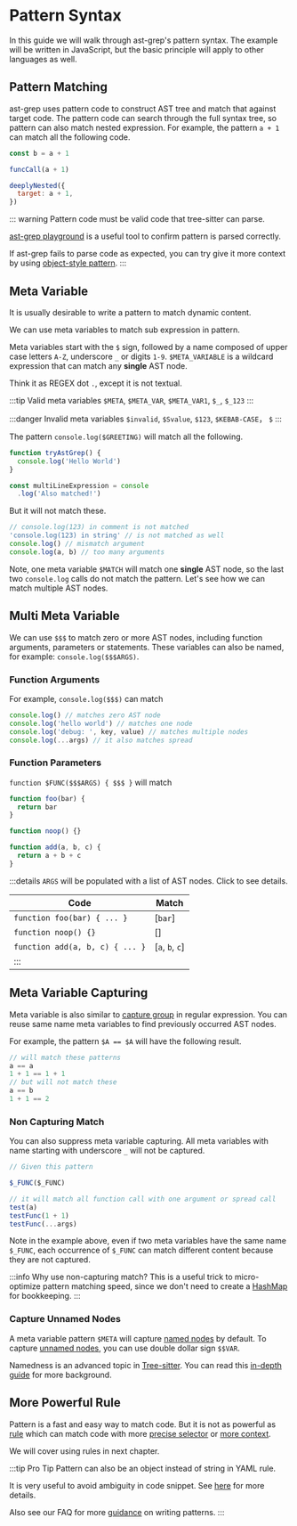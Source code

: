 # Pattern Syntax

In this guide we will walk through ast-grep's pattern syntax. The example will be written in JavaScript, but the basic principle will
apply to other languages as well.

## Pattern Matching

ast-grep uses pattern code to construct AST tree and match that against target code. The pattern code can search
through the full syntax tree, so pattern can also match nested expression. For example, the pattern `a + 1` can match all the following
code.

```javascript
const b = a + 1

funcCall(a + 1)

deeplyNested({
  target: a + 1,
})
```

::: warning
Pattern code must be valid code that tree-sitter can parse.

[ast-grep playground](/playground.html) is a useful tool to confirm pattern is parsed correctly.

If ast-grep fails to parse code as expected, you can try give it more context by using [object-style pattern](/reference/rule.html#pattern).
:::

## Meta Variable

It is usually desirable to write a pattern to match dynamic content.

We can use meta variables to match sub expression in pattern.

Meta variables start with the `$` sign, followed by a name composed of upper case letters `A-Z`, underscore `_` or digits `1-9`.
`$META_VARIABLE` is a wildcard expression that can match any **single** AST node.

Think it as REGEX dot `.`, except it is not textual.

:::tip Valid meta variables
`$META`, `$META_VAR`, `$META_VAR1`, `$_`, `$_123`
:::

:::danger Invalid meta variables
`$invalid`, `$Svalue`, `$123`, `$KEBAB-CASE`， `$`
:::

The pattern `console.log($GREETING)` will match all the following.

```javascript
function tryAstGrep() {
  console.log('Hello World')
}

const multiLineExpression = console
  .log('Also matched!')
```

But it will not match these.

```javascript
// console.log(123) in comment is not matched
'console.log(123) in string' // is not matched as well
console.log() // mismatch argument
console.log(a, b) // too many arguments
```

Note, one meta variable `$MATCH` will match one **single** AST node, so the last two `console.log` calls do not match the pattern.
Let's see how we can match multiple AST nodes.

## Multi Meta Variable

We can use `$$$` to match zero or more AST nodes, including function arguments, parameters or statements. These variables can also be named, for example: `console.log($$$ARGS)`.

### Function Arguments

For example, `console.log($$$)` can match

```javascript
console.log() // matches zero AST node
console.log('hello world') // matches one node
console.log('debug: ', key, value) // matches multiple nodes
console.log(...args) // it also matches spread
```

### Function Parameters

`function $FUNC($$$ARGS) { $$$ }` will match

```javascript
function foo(bar) {
  return bar
}

function noop() {}

function add(a, b, c) {
  return a + b + c
}
```

:::details `ARGS` will be populated with a list of AST nodes. Click to see details.

| Code                            | Match           |
| ------------------------------- | --------------- |
| `function foo(bar) { ... }`     | [`bar`]         |
| `function noop() {}`            | []              |
| `function add(a, b, c) { ... }` | [`a`, `b`, `c`] |
| :::                             |                 |

## Meta Variable Capturing

Meta variable is also similar to [capture group](https://developer.mozilla.org/en-US/docs/Web/JavaScript/Guide/Regular_Expressions/Groups_and_Backreferences) in regular expression.
You can reuse same name meta variables to find previously occurred AST nodes.

For example, the pattern `$A == $A` will have the following result.

```javascript
// will match these patterns
a == a
1 + 1 == 1 + 1
// but will not match these
a == b
1 + 1 == 2
```

### Non Capturing Match

You can also suppress meta variable capturing. All meta variables with name starting with underscore `_` will not be captured.

```javascript
// Given this pattern

$_FUNC($_FUNC)

// it will match all function call with one argument or spread call
test(a)
testFunc(1 + 1)
testFunc(...args)
```

Note in the example above, even if two meta variables have the same name `$_FUNC`, each occurrence of `$_FUNC` can match different content because they are not captured.

:::info Why use non-capturing match?
This is a useful trick to micro-optimize pattern matching speed, since we don't need to create a [HashMap](https://doc.rust-lang.org/stable/std/collections/struct.HashMap.html) for bookkeeping.
:::

### Capture Unnamed Nodes

A meta variable pattern `$META` will capture [named nodes](/advanced/core-concepts.html#named-vs-unnamed) by default.
To capture [unnamed nodes](/advanced/core-concepts.html#named-vs-unnamed), you can use double dollar sign `$$VAR`.

Namedness is an advanced topic in [Tree-sitter](https://tree-sitter.github.io/tree-sitter/using-parsers#named-vs-anonymous-nodes). You can read this [in-depth guide](/advanced/core-concepts.html) for more background.

## More Powerful Rule

Pattern is a fast and easy way to match code. But it is not as powerful as [rule](/guide/rule-config.html#rule-file) which can match code with more [precise selector](/guide/rule-config/atomic-rule.html#kind) or [more context](/guide/rule-config/relational-rule.html).

We will cover using rules in next chapter.

:::tip Pro Tip
Pattern can also be an object instead of string in YAML rule.

It is very useful to avoid ambiguity in code snippet. See [here](/guide/rule-config/atomic-rule.html#pattern) for more details.

Also see our FAQ for more [guidance](/advanced/faq.html) on writing patterns.
:::
